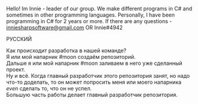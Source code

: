 Hello! Im Innie - leader of our group.
We make different programs in C# and sometimes in other programming languages.
Personally, I have been programming in C# for 2 years or more.
If there are any questions - inniesharpsoftware@gmail.com OR Innie#4942

РУССКИЙ

Как происходит разработка в нашей команде?<br>
Я или мой напарник #moon создаём репозиторий.<br>
Дальше я или мой напарник #moon заливаем в него уже сделанный проект.<br>
Ну и всё. Когда главный разработчик этого репозитория занят, но надо что-то доделать, то он может попросить меня или моего напарника $even$ сделать то, что он не успел.<br>
Большую часть работы делает главный разработчик репозитория.
